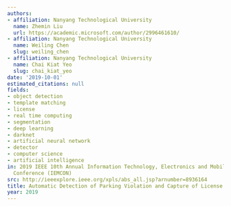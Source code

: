 ```yaml
---
authors:
- affiliation: Nanyang Technological University
  name: Zhemin Liu
  url: https://academic.microsoft.com/author/2996461610/
- affiliation: Nanyang Technological University
  name: Weiling Chen
  slug: weiling_chen
- affiliation: Nanyang Technological University
  name: Chai Kiat Yeo
  slug: chai_kiat_yeo
date: '2019-10-01'
estimated_citations: null
fields:
- object detection
- template matching
- license
- real time computing
- segmentation
- deep learning
- darknet
- artificial neural network
- detector
- computer science
- artificial intelligence
in: 2019 IEEE 10th Annual Information Technology, Electronics and Mobile Communication
  Conference (IEMCON)
src: http://ieeexplore.ieee.org/xpls/abs_all.jsp?arnumber=8936164
title: Automatic Detection of Parking Violation and Capture of License Plate
year: 2019
---
```

